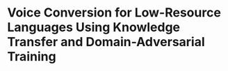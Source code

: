# Voice Conversion for Low-Resource Languages Using Knowledge Transfer and Domain-Adversarial Training